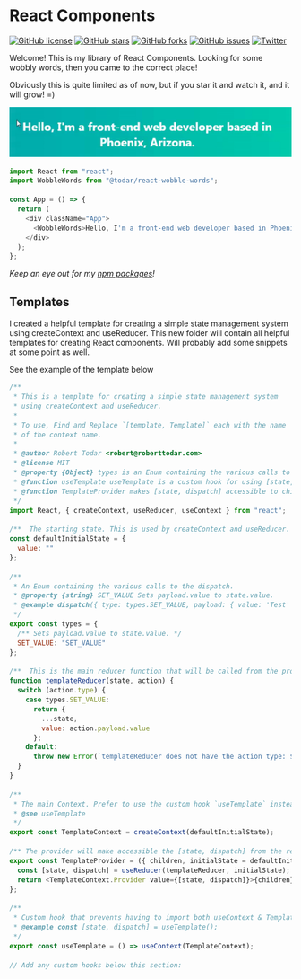 # React Components 

[![GitHub license](https://img.shields.io/github/license/todar/react-components)](https://github.com/todar/react-components/blob/master/LICENSE) [![GitHub stars](https://img.shields.io/github/stars/todar/react-components)](https://github.com/todar/react-components/stargazers) [![GitHub forks](https://img.shields.io/github/forks/todar/react-components)](https://github.com/todar/react-components/network) [![GitHub issues](https://img.shields.io/github/issues/todar/react-components)](https://github.com/todar/react-components/issues) [![Twitter](https://img.shields.io/twitter/url/https/github.com/todar/react-components?style=social)](https://twitter.com/intent/tweet?text=Wow:&url=https%3A%2F%2Fgithub.com%2Ftodar%2Freact-components)

Welcome! This is my library of React Components. Looking for some wobbly words, then you came to the correct place!

Obviously this is quite limited as of now, but if you star it and watch it, and it will grow! =)

![Demo](https://github.com/todar/react-components/blob/master/packages/wobble-words/wobble.gif)

```js
import React from "react";
import WobbleWords from "@todar/react-wobble-words";

const App = () => {
  return (
    <div className="App">
      <WobbleWords>Hello, I'm a front-end web developer based in Phoenix, Arizona.</WobbleWords>
    </div>
  );
};
```

*Keep an eye out for my [npm packages](https://www.npmjs.com/settings/todar/packages)!*

## Templates

I created a helpful template for creating a simple state management system using createContext and useReducer. This new folder will contain all helpful templates for creating React components. Will probably add some snippets at some point as well.

See the example of the template below

```js
/**
 * This is a template for creating a simple state management system
 * using createContext and useReducer.
 *
 * To use, Find and Replace `[template, Template]` each with the name
 * of the context name.
 *
 * @author Robert Todar <robert@roberttodar.com>
 * @license MIT
 * @property {Object} types is an Enum containing the various calls to the dispatch.
 * @function useTemplate useTemplate is a custom hook for using [state, dispath] reducer.
 * @function TemplateProvider makes [state, dispatch] accessible to child components.
 */
import React, { createContext, useReducer, useContext } from "react";

/**  The starting state. This is used by createContext and useReducer. */
const defaultInitialState = {
  value: ""
};

/**
 * An Enum containing the various calls to the dispatch.
 * @property {string} SET_VALUE Sets payload.value to state.value.
 * @example dispatch({ type: types.SET_VALUE, payload: { value: 'Test' }})
 */
export const types = {
  /** Sets payload.value to state.value. */
  SET_VALUE: "SET_VALUE"
};

/**  This is the main reducer function that will be called from the provider. */
function templateReducer(state, action) {
  switch (action.type) {
    case types.SET_VALUE:
      return {
        ...state,
        value: action.payload.value
      };
    default:
      throw new Error(`templateReducer does not have the action type: ${action.type}`);
  }
}

/**
 * The main Context. Prefer to use the custom hook `useTemplate` instead.
 * @see useTemplate
 */
export const TemplateContext = createContext(defaultInitialState);

/** The provider will make accessible the [state, dispatch] from the reducer to all child components.  */
export const TemplateProvider = ({ children, initialState = defaultInitialState }) => {
  const [state, dispatch] = useReducer(templateReducer, initialState);
  return <TemplateContext.Provider value={[state, dispatch]}>{children}</TemplateContext.Provider>;
};

/**
 * Custom hook that prevents having to import both useContext & TemplateContext.
 * @example const [state, dispatch] = useTemplate();
 */
export const useTemplate = () => useContext(TemplateContext);

// Add any custom hooks below this section:

```
